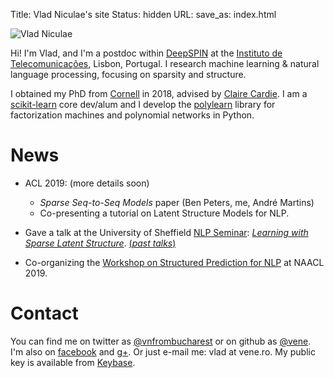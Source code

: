 Title: Vlad Niculae's site
Status: hidden
URL:
save_as: index.html

<img id="vladpic" class="marginnote" src="vlad-niculae.jpg" alt="Vlad Niculae" />

Hi! I'm Vlad, and I'm a postdoc within [DeepSPIN](https://deep-spin.github.io/)
at the [Instituto de Telecomunicações](https://www.it.pt), Lisbon, Portugal.
I research machine learning & natural language processing, focusing on sparsity
and structure.

I obtained my PhD from [Cornell](http://www.cs.cornell.edu/) in 2018,
advised by [Claire Cardie](http://www.cs.cornell.edu/home/cardie/).
I am a [scikit-learn](http://scikit-learn.org) core dev/alum and
I develop the [polylearn](http://contrib.scikit-learn.org/polylearn)
library for factorization machines and polynomial networks in Python.

# News

  - ACL 2019:  (more details soon)
    - *Sparse Seq-to-Seq Models* paper (Ben Peters, me, André Martins)
    - Co-presenting a tutorial on Latent Structure Models for NLP. 

  - Gave a talk at the  University of Sheffield
  [NLP Seminar](https://www.sheffield.ac.uk/dcs/research/groups/nlp#tab04):
  [*Learning with Sparse Latent Structure*](talks/19-priberam.pdf).
  [(*past talks*)](/talks.html)

  - Co-organizing the
  [Workshop on Structured Prediction for NLP](https://structuredprediction.github.io/SPNLP19) at NAACL 2019.

# Contact
You can find me on twitter as
[@vnfrombucharest](https://www.twitter.com/vnfrombucharest) or on github as
[@vene](https://www.github.com/vene). I'm also on
[facebook](https://www.facebook.com/vlad.niculae) and
[g+](http://gplus.to/vladn).
Or just e-mail me: vlad<span
style="display:none">hunter2</span> at vene.ro.
My public key is available from [Keybase](https://keybase.io/vladn).
